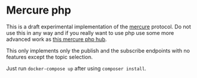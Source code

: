 # Mercure php

This is a draft experimental implementation of the [mercure](mercure.rocks) protocol. Do not use this in any way and if you really want to use php use some more advanced work as [this mercure php hub](https://github.com/bpolaszek/mercure-php-hub).

This only implements only the publish and the subscribe endpoints with no features except the topic selection.

Just run `docker-compose up` after using `composer install`. 

